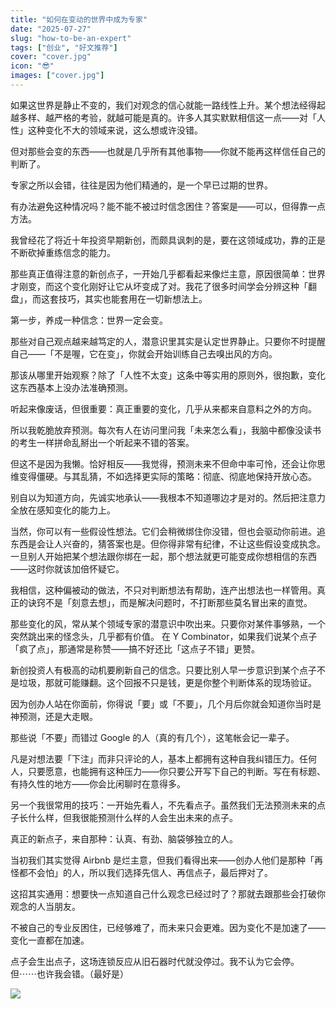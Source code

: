 ```yaml
---
title: "如何在变动的世界中成为专家"
date: "2025-07-27"
slug: "how-to-be-an-expert"
tags: ["创业", "好文推荐"]
cover: "cover.jpg"
icon: "😎"
images: ["cover.jpg"]
---
```

如果这世界是静止不变的，我们对观念的信心就能一路线性上升。某个想法经得起越多样、越严格的考验，就越可能是真的。许多人其实默默相信这一点——对「人性」这种变化不大的领域来说，这么想或许没错。



但对那些会变的东西——也就是几乎所有其他事物——你就不能再这样信任自己的判断了。



专家之所以会错，往往是因为他们精通的，是一个早已过期的世界。



有办法避免这种情况吗？能不能不被过时信念困住？答案是——可以，但得靠一点方法。



我曾经花了将近十年投资早期新创，而颇具讽刺的是，要在这领域成功，靠的正是不断砍掉重练信念的能力。



那些真正值得注意的新创点子，一开始几乎都看起来像烂主意，原因很简单：世界才刚变，而这个变化刚好让它从坏变成了对。我花了很多时间学会分辨这种「翻盘」，而这套技巧，其实也能套用在一切新想法上。



第一步，养成一种信念：世界一定会变。



那些对自己观点越来越笃定的人，潜意识里其实是认定世界静止。只要你不时提醒自己——「不是喔，它在变」，你就会开始训练自己去嗅出风的方向。



那该从哪里开始观察？除了「人性不太变」这条中等实用的原则外，很抱歉，变化这东西基本上没办法准确预测。



听起来像废话，但很重要：真正重要的变化，几乎从来都来自意料之外的方向。



所以我乾脆放弃预测。每次有人在访问里问我「未来怎么看」，我脑中都像没读书的考生一样拼命乱掰出一个听起来不错的答案。



但这不是因为我懒。恰好相反——我觉得，预测未来不但命中率可怜，还会让你思维变得僵硬。与其乱猜，不如选择更实际的策略：彻底、彻底地保持开放心态。



别自以为知道方向，先诚实地承认——我根本不知道哪边才是对的。然后把注意力全放在感知变化的能力上。



当然，你可以有一些假设性想法。它们会稍微绑住你没错，但也会驱动你前进。追东西是会让人兴奋的，猜答案也是。但你得非常有纪律，不让这些假设变成执念。
一旦别人开始把某个想法跟你绑在一起，那个想法就更可能变成你想相信的东西——这时你就该加倍怀疑它。



我相信，这种偏被动的做法，不只对判断想法有帮助，连产出想法也一样管用。真正的诀窍不是「刻意去想」，而是解决问题时，不打断那些莫名冒出来的直觉。



那些变化的风，常从某个领域专家的潜意识中吹出来。只要你对某件事够熟，一个突然跳出来的怪念头，几乎都有价值。
在 Y Combinator，如果我们说某个点子「疯了点」，那通常是称赞——搞不好还比「这点子不错」更赞。



新创投资人有极高的动机要刷新自己的信念。只要比别人早一步意识到某个点子不是垃圾，那就可能赚翻。这个回报不只是钱，更是你整个判断体系的现场验证。



因为创办人站在你面前，你得说「要」或「不要」，几个月后你就会知道你当时是神预测，还是大走眼。



那些说「不要」而错过 Google 的人（真的有几个），这笔帐会记一辈子。



凡是对想法要「下注」而非只评论的人，基本上都拥有这种自我纠错压力。任何人，只要愿意，也能拥有这种压力——你只要公开写下自己的判断。写在有标题、有持久性的地方——你会比闲聊时在意得多。



另一个我很常用的技巧：一开始先看人，不先看点子。虽然我们无法预测未来的点子长什么样，但我很能预测什么样的人会生出未来的点子。



真正的新点子，来自那种：认真、有劲、脑袋够独立的人。



当初我们其实觉得 Airbnb 是烂主意，但我们看得出来——创办人他们是那种「再怪都不会怕」的人，所以我们选择先信人、再信点子，最后押对了。



这招其实通用：想要快一点知道自己什么观念已经过时了？那就去跟那些会打破你观念的人当朋友。



不被自己的专业反困住，已经够难了，而未来只会更难。因为变化不是加速了——变化一直都在加速。



点子会生出点子，这场连锁反应从旧石器时代就没停过。我不认为它会停。
但⋯⋯也许我会错。（最好是）




![](https://prod-files-secure.s3.us-west-2.amazonaws.com/112d0858-5090-4d34-a606-b75eb8d65fd2/46476355-9cf3-4e99-9b7a-3531bc426380/1000202064.png?X-Amz-Algorithm=AWS4-HMAC-SHA256&X-Amz-Content-Sha256=UNSIGNED-PAYLOAD&X-Amz-Credential=ASIAZI2LB466QY6BMMDP%2F20250903%2Fus-west-2%2Fs3%2Faws4_request&X-Amz-Date=20250903T064239Z&X-Amz-Expires=3600&X-Amz-Security-Token=IQoJb3JpZ2luX2VjENb%2F%2F%2F%2F%2F%2F%2F%2F%2F%2FwEaCXVzLXdlc3QtMiJHMEUCIQCK4QG4pv4%2B2PNOT5kwdcP52JsrtGC2gNxI4p9EZgSD3gIgR8qQmlqVoSe9J54HHWSdSuhwTUFDHcGSLPqBqk6Zld4q%2FwMIPxAAGgw2Mzc0MjMxODM4MDUiDD8BKAnQBZZ5tmD%2BZCrcA1i6IWu4OAp3KpElK4QdVSITRFfeIxhQmkJ6WsXkgrKny2puNc8VbhmotuV%2FT%2Fr9CGpER6JFcXWcd5WNxTar%2BcnaVJ5hFEfIrI08k8eSaTcwqBHcXCrMymHBcWiu61YtqAtcQRzF0kYrWh3lgMMviURvoEeoTJgd5h3Kvt1%2F861NZ24GppjCbJwyPpcZ200hGsZ6FQrG8bIVHCZxjtjTPyGOWVo49hdfoFjDzRLnkRmujymqE0G2r%2Bo%2BWAZnCWqd9yVweiRltdycjgLreOyNsCVZuQtU77h%2BlmQPa%2B%2BrZk9sjzh66%2FuwVgv%2FUPIki5%2BrVXFHrtaO7BHMiWM1WBZytiur3OG9QBeK60HL39GdwEXO2gPqZG2QQrEG99L%2FsnA5tRl7z2RnvW9prGHG%2BoNKNDjESA8hxs3nlWXzNjzMY%2BZpsz6hq1zaMbnMpyLhnhZXdZLr8Y2gHlUzewE9kg279ikPvlnNGIu9Xpsz77nzg0kQf3pXXQnzm2e4UhtQqVS2ojwSvmhRhKm1xAnHAnum%2FW0o1SSujqPQVTIdeg5s52qCaDJ9v64SewTnc2c4c4honmp%2FZ4fr%2FSu7xdgnYUC5XINDg%2FmL0aapZx0UuoLDUPbW20ZrrsXYEezbVfMUMIS538UGOqUBOElrgzqz97pqcWIqU2e3MB9WJdz0ZfI4AJ9wQj69EnlalUYo78S4QnJQRJv5Ez1GuSqhwL6PU1hD%2FKTbnE7MG2NTlUq%2BY2pkynukFSCKpVqREzRr4%2BoW7zoJv3VPjWaeCIG1ZlAKLY0gAfM8lo%2B%2FlOVOEX1qRGjvO3rKeQFSb3KdOA9RDxDdRRuI8Q7pTtKJmbqwAu4tzJ6P2%2FLD3BeA41%2BGYChT&X-Amz-Signature=947cbecf5512f7bba7dda54a36bf5d969739a7961a93d8996615b68bfae93614&X-Amz-SignedHeaders=host&x-amz-checksum-mode=ENABLED&x-id=GetObject)

